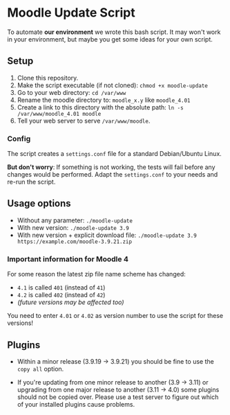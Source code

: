 # Moodle Update Script
To automate __our environment__ we wrote this bash script. It may won't work in your environment, but maybe you get some ideas for your own script.


## Setup
1. Clone this repository.
1. Make the script executable (if not cloned): `chmod +x moodle-update`
1. Go to your web directory: `cd /var/www`
1. Rename the moodle directory to: `moodle_x.y` like `moodle_4.01`
1. Create a link to this directory with the absolute path: `ln -s /var/www/moodle_4.01 moodle`
1. Tell your web server to serve `/var/www/moodle`.


### Config
The script creates a `settings.conf` file for a standard Debian/Ubuntu Linux.

**But don't worry**: If something is not working, the tests will fail before any changes would be performed. Adapt the `settings.conf` to your needs and re-run the script.


## Usage options
- Without any parameter: `./moodle-update`
- With new version: `./moodle-update 3.9`
- With new version + explicit download file: `./moodle-update 3.9 https://example.com/moodle-3.9.21.zip`


### Important information for Moodle 4
For some reason the latest zip file name scheme has changed:

- `4.1` is called `401` (instead of `41`)
- `4.2` is called `402` (instead of `42`)
- _(future versions may be affected too)_

You need to enter `4.01` or `4.02` as version number to use the script for these versions!


## Plugins
- Within a minor release (3.9.19 -> 3.9.21) you should be fine to use the `copy all` option.

- If you're updating from one minor release to another (3.9 -> 3.11) or upgrading from one major release to another (3.11 -> 4.0) some plugins should not be copied over. Please use a test server to figure out which of your installed plugins cause problems.
